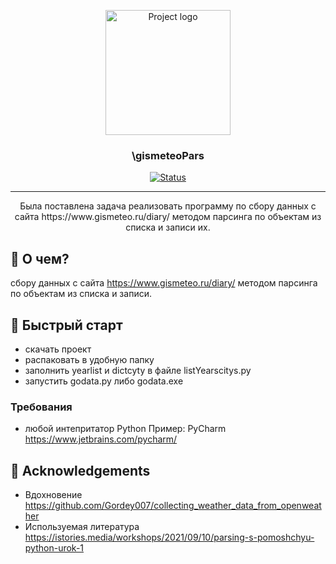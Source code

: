 <p align="center">
  <a href="https://github.com/MrTimkms/gismeteoPars#%D0%BE" rel="noopener">
 <img width=200px height=200px src="https://i.imgur.com/6wj0hh6.jpg" alt="Project logo"></a>
</p>

<h3 align="center">\gismeteoPars</h3>

<div align="center">

[![Status](https://img.shields.io/badge/status-active-success.svg)]()


</div>

---

<p align="center"> Была поставлена задача реализовать программу по сбору данных с сайта https://www.gismeteo.ru/diary/ методом парсинга по объектам из списка и записи их. 
    <br> 
</p>

## 🧐 О чем? <a name = "about"></a>

сбору данных с сайта https://www.gismeteo.ru/diary/ методом парсинга по объектам из списка и записи.
## 🏁 Быстрый старт <a name = "getting_started"></a>

- скачать проект
- распаковать в удобную папку
- заполнить yearlist и dictcyty в файле listYearscitys.py
- запустить godata.py либо godata.exe
### Требования

- любой интепритатор Python
Пример:
PyCharm https://www.jetbrains.com/pycharm/

## 🎉 Acknowledgements <a name = "acknowledgement"></a>

- Вдохновение
https://github.com/Gordey007/collecting_weather_data_from_openweather
- Используемая литература 
https://istories.media/workshops/2021/09/10/parsing-s-pomoshchyu-python-urok-1